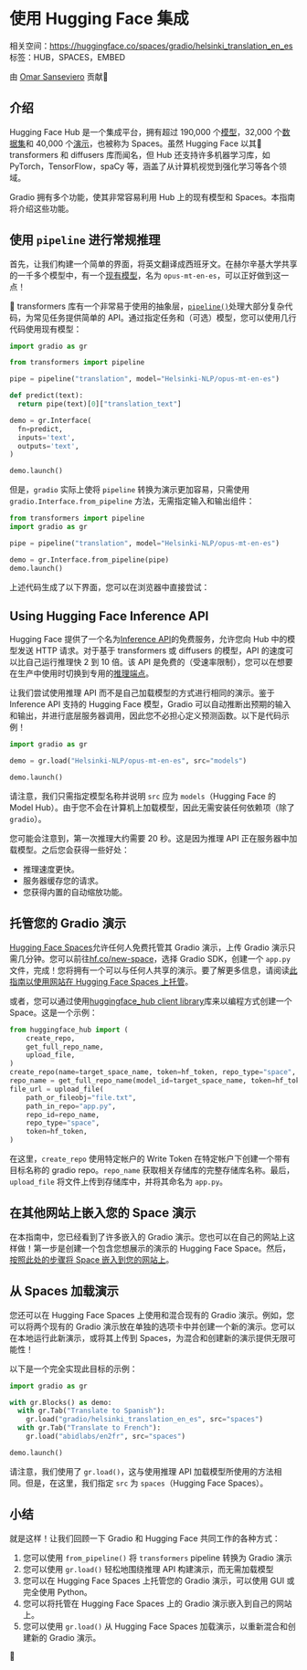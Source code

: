 # 使用 Hugging Face 集成

相关空间：https://huggingface.co/spaces/gradio/helsinki_translation_en_es
标签：HUB，SPACES，EMBED

由 <a href="https://huggingface.co/osanseviero">Omar Sanseviero</a> 贡献🦙

## 介绍

Hugging Face Hub 是一个集成平台，拥有超过 190,000 个[模型](https://huggingface.co/models)，32,000 个[数据集](https://huggingface.co/datasets)和 40,000 个[演示](https://huggingface.co/spaces)，也被称为 Spaces。虽然 Hugging Face 以其🤗 transformers 和 diffusers 库而闻名，但 Hub 还支持许多机器学习库，如 PyTorch，TensorFlow，spaCy 等，涵盖了从计算机视觉到强化学习等各个领域。

Gradio 拥有多个功能，使其非常容易利用 Hub 上的现有模型和 Spaces。本指南将介绍这些功能。

## 使用 `pipeline` 进行常规推理

首先，让我们构建一个简单的界面，将英文翻译成西班牙文。在赫尔辛基大学共享的一千多个模型中，有一个[现有模型](https://huggingface.co/Helsinki-NLP/opus-mt-en-es)，名为 `opus-mt-en-es`，可以正好做到这一点！

🤗 transformers 库有一个非常易于使用的抽象层，[`pipeline()`](https://huggingface.co/docs/transformers/v4.16.2/en/main_classes/pipelines#transformers.pipeline)处理大部分复杂代码，为常见任务提供简单的 API。通过指定任务和（可选）模型，您可以使用几行代码使用现有模型：

```python
import gradio as gr

from transformers import pipeline

pipe = pipeline("translation", model="Helsinki-NLP/opus-mt-en-es")

def predict(text):
  return pipe(text)[0]["translation_text"]

demo = gr.Interface(
  fn=predict,
  inputs='text',
  outputs='text',
)

demo.launch()
```

但是，`gradio` 实际上使将 `pipeline` 转换为演示更加容易，只需使用 `gradio.Interface.from_pipeline` 方法，无需指定输入和输出组件：

```python
from transformers import pipeline
import gradio as gr

pipe = pipeline("translation", model="Helsinki-NLP/opus-mt-en-es")

demo = gr.Interface.from_pipeline(pipe)
demo.launch()
```

上述代码生成了以下界面，您可以在浏览器中直接尝试：

<gradio-app space="Helsinki-NLP/opus-mt-en-es"></gradio-app>

## Using Hugging Face Inference API

Hugging Face 提供了一个名为[Inference API](https://huggingface.co/inference-api)的免费服务，允许您向 Hub 中的模型发送 HTTP 请求。对于基于 transformers 或 diffusers 的模型，API 的速度可以比自己运行推理快 2 到 10 倍。该 API 是免费的（受速率限制），您可以在想要在生产中使用时切换到专用的[推理端点](https://huggingface.co/pricing)。

让我们尝试使用推理 API 而不是自己加载模型的方式进行相同的演示。鉴于 Inference API 支持的 Hugging Face 模型，Gradio 可以自动推断出预期的输入和输出，并进行底层服务器调用，因此您不必担心定义预测函数。以下是代码示例！

```python
import gradio as gr

demo = gr.load("Helsinki-NLP/opus-mt-en-es", src="models")

demo.launch()
```

请注意，我们只需指定模型名称并说明 `src` 应为 `models`（Hugging Face 的 Model Hub）。由于您不会在计算机上加载模型，因此无需安装任何依赖项（除了 `gradio`）。

您可能会注意到，第一次推理大约需要 20 秒。这是因为推理 API 正在服务器中加载模型。之后您会获得一些好处：

- 推理速度更快。
- 服务器缓存您的请求。
- 您获得内置的自动缩放功能。

## 托管您的 Gradio 演示

[Hugging Face Spaces](https://hf.co/spaces)允许任何人免费托管其 Gradio 演示，上传 Gradio 演示只需几分钟。您可以前往[hf.co/new-space](https://huggingface.co/new-space)，选择 Gradio SDK，创建一个 `app.py` 文件，完成！您将拥有一个可以与任何人共享的演示。要了解更多信息，请阅读[此指南以使用网站在 Hugging Face Spaces 上托管](https://huggingface.co/blog/gradio-spaces)。

或者，您可以通过使用[huggingface_hub client library](https://huggingface.co/docs/huggingface_hub/index)库来以编程方式创建一个 Space。这是一个示例：

```python
from huggingface_hub import (
    create_repo,
    get_full_repo_name,
    upload_file,
)
create_repo(name=target_space_name, token=hf_token, repo_type="space", space_sdk="gradio")
repo_name = get_full_repo_name(model_id=target_space_name, token=hf_token)
file_url = upload_file(
    path_or_fileobj="file.txt",
    path_in_repo="app.py",
    repo_id=repo_name,
    repo_type="space",
    token=hf_token,
)
```

在这里，`create_repo` 使用特定帐户的 Write Token 在特定帐户下创建一个带有目标名称的 gradio repo。`repo_name` 获取相关存储库的完整存储库名称。最后，`upload_file` 将文件上传到存储库中，并将其命名为 `app.py`。

## 在其他网站上嵌入您的 Space 演示

在本指南中，您已经看到了许多嵌入的 Gradio 演示。您也可以在自己的网站上这样做！第一步是创建一个包含您想展示的演示的 Hugging Face Space。然后，[按照此处的步骤将 Space 嵌入到您的网站上](/sharing-your-app/#embedding-hosted-spaces)。

## 从 Spaces 加载演示

您还可以在 Hugging Face Spaces 上使用和混合现有的 Gradio 演示。例如，您可以将两个现有的 Gradio 演示放在单独的选项卡中并创建一个新的演示。您可以在本地运行此新演示，或将其上传到 Spaces，为混合和创建新的演示提供无限可能性！

以下是一个完全实现此目标的示例：

```python
import gradio as gr

with gr.Blocks() as demo:
  with gr.Tab("Translate to Spanish"):
    gr.load("gradio/helsinki_translation_en_es", src="spaces")
  with gr.Tab("Translate to French"):
    gr.load("abidlabs/en2fr", src="spaces")

demo.launch()
```

请注意，我们使用了 `gr.load()`，这与使用推理 API 加载模型所使用的方法相同。但是，在这里，我们指定 `src` 为 `spaces`（Hugging Face Spaces）。

## 小结

就是这样！让我们回顾一下 Gradio 和 Hugging Face 共同工作的各种方式：

1. 您可以使用 `from_pipeline()` 将 `transformers` pipeline 转换为 Gradio 演示
2. 您可以使用 `gr.load()` 轻松地围绕推理 API 构建演示，而无需加载模型
3. 您可以在 Hugging Face Spaces 上托管您的 Gradio 演示，可以使用 GUI 或完全使用 Python。
4. 您可以将托管在 Hugging Face Spaces 上的 Gradio 演示嵌入到自己的网站上。
5. 您可以使用 `gr.load()` 从 Hugging Face Spaces 加载演示，以重新混合和创建新的 Gradio 演示。

🤗
